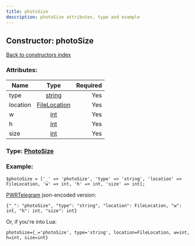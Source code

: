 ```yaml
---
title: photoSize
description: photoSize attributes, type and example
---
```

## Constructor: photoSize  
[Back to constructors index](index.md)



### Attributes:

| Name     |    Type       | Required |
|----------|:-------------:|---------:|
|type|[string](../types/string.md) | Yes|
|location|[FileLocation](../types/FileLocation.md) | Yes|
|w|[int](../types/int.md) | Yes|
|h|[int](../types/int.md) | Yes|
|size|[int](../types/int.md) | Yes|



### Type: [PhotoSize](../types/PhotoSize.md)


### Example:

```
$photoSize = ['_' => 'photoSize', 'type' => 'string', 'location' => FileLocation, 'w' => int, 'h' => int, 'size' => int];
```  

[PWRTelegram](https://pwrtelegram.xyz) json-encoded version:

```
{"_": "photoSize", "type": "string", "location": FileLocation, "w": int, "h": int, "size": int}
```


Or, if you're into Lua:  


```
photoSize={_='photoSize', type='string', location=FileLocation, w=int, h=int, size=int}

```


